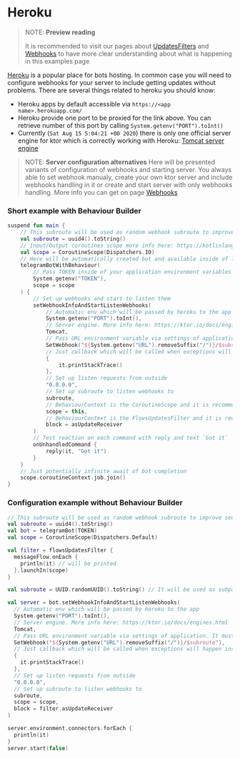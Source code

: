 # Heroku

> NOTE: **Preview reading**
>
> It is recommended to visit our pages about [UpdatesFilters](updates-filters.html) and [Webhooks](webhooks.html) to have more clear understanding about what is happening in this examples page

[Heroku](https://heroku.com/) is a popular place for bots hosting. In common case you will need to configure webhooks for your server to include getting updates without problems. There are several things related to heroku you should know:

* Heroku apps by default accessible via `https://<app name>.herokuapp.com/`
* Heroku provide one port to be proxied for the link above. You can retrieve number of this port by calling `System.getenv("PORT").toInt()`
* Currently (`Sat Aug 15 5:04:21 +00 2020`) there is only one official server engine for ktor which is correctly working with Heroku: [Tomcat server engine](https://ktor.io/servers/configuration.html#tomcat)

> NOTE: **Server configuration alternatives**
> Here will be presented variants of configuration of webhooks and starting server. You always able to set webhook manualy, create your own ktor server and include webhooks handling in it or create and start server with only webhooks handling. More info you can get on page [Webhooks](webhooks.html)

### Short example with Behaviour Builder

```kotlin
suspend fun main {
    // This subroute will be used as random webhook subroute to improve security according to the recommendations of Telegram
    val subroute = uuid4().toString()
    // Input/Output coroutines scope more info here: https://kotlinlang.org/docs/coroutines-guide.html
    val scope = CoroutineScope(Dispatchers.IO)
    // Here will be automatically created bot and available inside of lambda where you will setup your bot behaviour
    telegramBotWithBehaviour(
        // Pass TOKEN inside of your application environment variables
        System.getenv("TOKEN"),
        scope = scope
    ) {
        // Set up webhooks and start to listen them
        setWebhookInfoAndStartListenWebhooks(
        	// Automatic env which will be passed by heroku to the app
            System.getenv("PORT").toInt(),
        	// Server engine. More info here: https://ktor.io/docs/engines.html
            Tomcat,
        	// Pass URL environment variable via settings of application. It must looks like https://<app name>.herokuapp.com
            SetWebhook("${System.getenv("URL").removeSuffix("/")}/$subroute"),
            // Just callback which will be called when exceptions will happen inside of webhooks
            {
                it.printStackTrace()
            },
            // Set up listen requests from outside
            "0.0.0.0",
            // Set up subroute to listen webhooks to
            subroute,
            // BehaviourContext is the CoroutineScope and it is recommended to pass it inside of webhooks server
            scope = this,
            // BehaviourContext is the FlowsUpdatesFilter and it is recommended to pass its asUpdateReceiver as a block to retrieve all the updates
            block = asUpdateReceiver
        )
      	// Test reaction on each command with reply and text `Got it`
        onUnhandledCommand {
            reply(it, "Got it")
        }
    }
  	// Just potentially infinite await of bot completion
    scope.coroutineContext.job.join()
}
```

### Configuration example without Behaviour Builder

```kotlin
// This subroute will be used as random webhook subroute to improve security according to the recommendations of Telegram
val subroute = uuid4().toString()
val bot = telegramBot(TOKEN)
val scope = CoroutineScope(Dispatchers.Default)

val filter = flowsUpdatesFilter {
  messageFlow.onEach {
    println(it) // will be printed 
  }.launchIn(scope)
}

val subroute = UUID.randomUUID().toString() // It will be used as subpath for security target as recommended by https://core.telegram.org/bots/api#setwebhook

val server = bot.setWebhookInfoAndStartListenWebhooks(
  // Automatic env which will be passed by heroku to the app
  System.getenv("PORT").toInt(),
  // Server engine. More info here: https://ktor.io/docs/engines.html
  Tomcat,
  // Pass URL environment variable via settings of application. It must looks like https://<app name>.herokuapp.com
  SetWebhook("${System.getenv("URL").removeSuffix("/")}/$subroute"),
  // Just callback which will be called when exceptions will happen inside of webhooks
  {
    it.printStackTrace()
  },
  // Set up listen requests from outside
  "0.0.0.0",
  // Set up subroute to listen webhooks to
  subroute,
  scope = scope,
  block = filter.asUpdateReceiver
)

server.environment.connectors.forEach {
  println(it)
}
server.start(false)
```